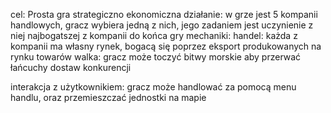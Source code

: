 cel: Prosta gra strategiczno ekonomiczna
działanie: w grze jest 5 kompanii handlowych, gracz wybiera jedną z nich, jego zadaniem jest uczynienie z niej najbogatszej z kompanii do końca gry
    mechaniki:
        handel: każda z kompanii ma własny rynek, bogacą się poprzez eksport produkowanych na rynku towarów
        walka: gracz może toczyć bitwy morskie aby przerwać łańcuchy dostaw konkurencji
        
interakcja z użytkownikiem: gracz może handlować za pomocą menu handlu, oraz przemieszczać jednostki na mapie

